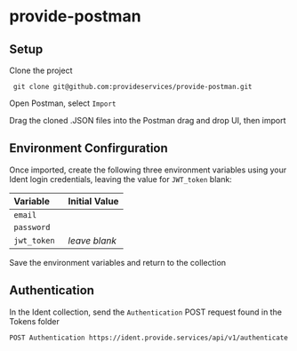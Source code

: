 # provide-postman

## Setup
Clone the project
```
 git clone git@github.com:provideservices/provide-postman.git
```

Open Postman, select `Import`<p>

Drag the cloned .JSON files into the Postman drag and drop UI, then import


## Environment Confirguration

Once imported, create the following three environment variables using your Ident login credentials, leaving the value for `JWT_token` blank:

| Variable | Initial Value     |
| :-------- | :------- | 
| `email ` | <your email> | 
| `password ` | <your password> |
| `jwt_token ` | _leave blank_ |


Save the environment variables and return to the collection


## Authentication

In the Ident collection, send the `Authentication` POST request found in the Tokens folder

```bash
POST Authentication https://ident.provide.services/api/v1/authenticate
```

  
